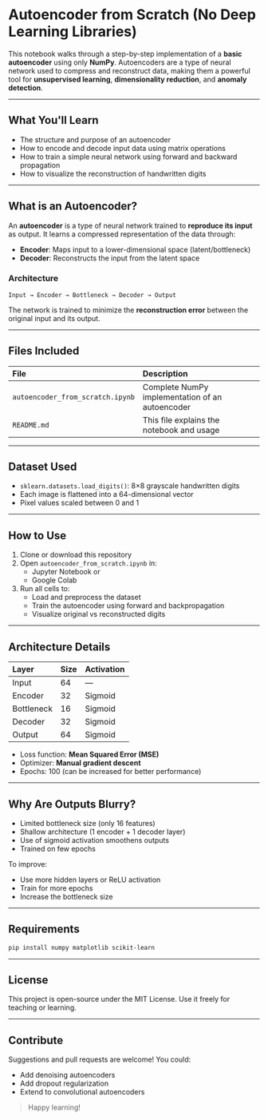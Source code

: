 # Autoencoder from Scratch (No Deep Learning Libraries)

This notebook walks through a step-by-step implementation of a **basic autoencoder** using only **NumPy**. Autoencoders are a type of neural network used to compress and reconstruct data, making them a powerful tool for **unsupervised learning**, **dimensionality reduction**, and **anomaly detection**.

---

## What You'll Learn

- The structure and purpose of an autoencoder
- How to encode and decode input data using matrix operations
- How to train a simple neural network using forward and backward propagation
- How to visualize the reconstruction of handwritten digits

---

## What is an Autoencoder?

An **autoencoder** is a type of neural network trained to **reproduce its input** as output. It learns a compressed representation of the data through:

- **Encoder**: Maps input to a lower-dimensional space (latent/bottleneck)
- **Decoder**: Reconstructs the input from the latent space

### Architecture

```
Input → Encoder → Bottleneck → Decoder → Output
```

The network is trained to minimize the **reconstruction error** between the original input and its output.

---

## Files Included

| File                           | Description                                      |
|:--------------------------------|:--------------------------------------------------|
| `autoencoder_from_scratch.ipynb` | Complete NumPy implementation of an autoencoder |
| `README.md`                    | This file explains the notebook and usage      |

---

## Dataset Used

- `sklearn.datasets.load_digits()`: 8×8 grayscale handwritten digits
- Each image is flattened into a 64-dimensional vector
- Pixel values scaled between 0 and 1

---

## How to Use

1. Clone or download this repository
2. Open `autoencoder_from_scratch.ipynb` in:
   - Jupyter Notebook or
   - Google Colab
3. Run all cells to:
   - Load and preprocess the dataset
   - Train the autoencoder using forward and backpropagation
   - Visualize original vs reconstructed digits

---

## Architecture Details

| Layer        | Size    | Activation |
|:--------------|:---------|:------------|
| Input        | 64      | —          |
| Encoder      | 32      | Sigmoid    |
| Bottleneck   | 16      | Sigmoid    |
| Decoder      | 32      | Sigmoid    |
| Output       | 64      | Sigmoid    |

- Loss function: **Mean Squared Error (MSE)**
- Optimizer: **Manual gradient descent**
- Epochs: 100 (can be increased for better performance)

---

## Why Are Outputs Blurry?

- Limited bottleneck size (only 16 features)
- Shallow architecture (1 encoder + 1 decoder layer)
- Use of sigmoid activation smoothens outputs
- Trained on few epochs

To improve:
- Use more hidden layers or ReLU activation
- Train for more epochs
- Increase the bottleneck size

---

## Requirements

```bash
pip install numpy matplotlib scikit-learn
```

 ---

 ## License
This project is open-source under the MIT License. Use it freely for teaching or learning.

---

## Contribute
Suggestions and pull requests are welcome! You could:
  * Add denoising autoencoders
  * Add dropout regularization
  * Extend to convolutional autoencoders

> Happy learning! 

